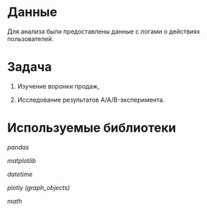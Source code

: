 # Данные

Для анализа были предоставлены данные с логами о действиях пользователей.


# Задача

1. Изучение воронки продаж,

2. Исследование результатов A/A/B-эксперимента.


# Используемые библиотеки

*pandas*

*matplotlib*

*datetime*

*plotly (graph_objects)*

*math*